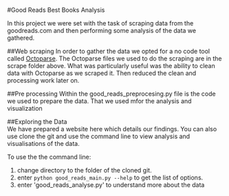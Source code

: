 
#Good Reads Best Books Analysis

In this project we were set with the task of scraping data from the goodreads.com and then performing some analysis of the data we gathered. 

##Web scraping 
In order to gather the data we opted for a no code tool called [Octoparse](octoparse.com). The Octoparse files we used to do the scraping are in the scrape folder above. 
What was particularly useful was the ability to clean data with Octoparse as we scraped it. Then reduced the clean and processing work later on.

##Pre processing 
Within the good_reads_preprocesing.py file is the code we used to prepare the data. That we used mfor the analysis and visualization 

##Exploring the Data     
We have prepared a website here which details our findings.
You can also use clone the git and use the command line to view analysis and visualisations of the data. 

To use the the command line: 
1. change directory to the folder of the cloned git. 
2. enter `python good_reads_main.py --help` to get the list of options. 
3. enter 'good_reads_analyse.py' to understand more about the data
